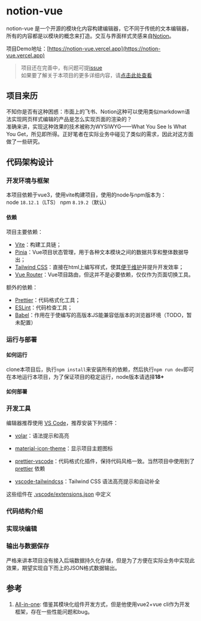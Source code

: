 # notion-vue

notion-vue 是一个开源的模块化内容构建编辑器，它不同于传统的文本编辑器，所有的内容都是以模块的概念来打造。交互与界面样式灵感来自[Notion](https://www.notion.so)。

项目Demo地址：[https://notion-vue.vercel.app](https://notion-vue.vercel.app)

> 项目还在完善中，有问题可提[issue](https://github.com/SAKURA-CAT/notion-vue/issues)  
> 如果要了解关于本项目的更多详细内容，请[点击此处查看](https://clear-degree-730.notion.site/notion-vue-215882dc39914eaca29d7d6e1b174686?pvs=4)

## 项目来历

不知你是否有这种困惑：市面上的飞书、Notion这种可以使用类似markdown语法实现网页样式编辑的产品是怎么实现页面的渲染的？  
准确来讲，实现这种效果的技术被称为WYSIWYG——What You See Is What You Get，所见即所得。正好笔者在实际业务中碰见了类似的需求，因此对这方面做了一些研究。  

## 代码架构设计

### 开发环境与框架

本项目依赖于vue3，使用vite构建项目，使用的node与npm版本为：  
node `18.12.1`（LTS） npm `8.19.2`（默认）  

#### 依赖

项目主要依赖：

- [Vite](https://cn.vitejs.dev)：构建工具链；
- [Pinia](https://pinia.vuejs.org/zh/)：Vue项目状态管理，用于各种文本模块之间的数据共享和整体数据导出；
- [Tailwind CSS](https://tailwindcss.com)：直接在html上编写样式，使其[便于维护](https://adamwathan.me/css-utility-classes-and-separation-of-concerns/)并提升开发效率；
- [Vue Router](https://router.vuejs.org/zh/)：Vue项目路由，但这并不是必要依赖，仅仅作为页面切换工具。

额外的依赖：

- [Prettier](https://prettier.io)：代码格式化工具；
- [ESLint](https://eslint.org)：代码检查工具；
- [Babel](https://babeljs.io/docs/en/)：作用在于使编写的高版本JS能兼容低版本的浏览器环境（TODO，暂未配置）

### 运行与部署

#### 如何运行

clone本项目后，执行`npm install`来安装所有的依赖，然后执行`npm run dev`即可在本地运行本项目，为了保证项目的稳定运行，node版本请选择**18+**

#### 如何部署

### 开发工具

编辑器推荐使用 [VS Code](https://code.visualstudio.com/)，推荐安装下列插件：

- [volar](https://marketplace.visualstudio.com/items?itemName=Vue.volar)：语法提示和高亮
- [material-icon-theme](https://marketplace.visualstudio.com/items?itemName=PKief.material-icon-theme)：显示项目主题图标
- [prettier-vscode](https://marketplace.visualstudio.com/items?itemName=esbenp.prettier-vscode)：代码格式化插件，保持代码风格一致。当然项目中使用到了 [prettier](https://prettier.io) 依赖

- [vscode-tailwindcss](https://marketplace.visualstudio.com/items?itemName=bradlc.vscode-tailwindcss)：Tailwind CSS 语法高亮提示和自动补全

这些组件在 [.vscode/extensions.json](./.vscode/extensions.json) 中定义

### 代码结构介绍

### 实现块编辑

### 输出与数据保存

严格来讲本项目没有接入后端数据持久化存储，但是为了方便在实际业务中实现此效果，期望实现自下而上的JSON格式数据输出。

## 参考

1. [All-in-one](https://github.com/CedarXi/All-in-one/tree/master): 借鉴其模块化组件开发方式，但是他使用vue2+vue cli作为开发框架，存在一些性能问题和bug。
